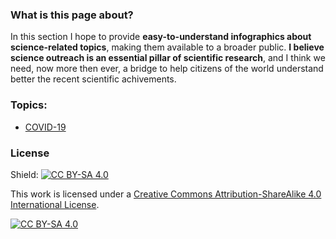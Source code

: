 
### What is this page about?

In this section I hope to provide **easy-to-understand infographics about science-related topics**, making them available to a broader public.
**I believe science outreach is an essential pillar of scientific research**, and I think we need, now more then ever, a bridge to help citizens of the world understand better the recent scientific achivements. 

### Topics:

- [COVID-19](COVID-19/)

### License
Shield: [![CC BY-SA 4.0][cc-by-sa-shield]][cc-by-sa]

This work is licensed under a
[Creative Commons Attribution-ShareAlike 4.0 International License][cc-by-sa].

[![CC BY-SA 4.0][cc-by-sa-image]][cc-by-sa]

[cc-by-sa]: http://creativecommons.org/licenses/by-sa/4.0/
[cc-by-sa-image]: https://licensebuttons.net/l/by-sa/4.0/88x31.png
[cc-by-sa-shield]: https://img.shields.io/badge/License-CC%20BY--SA%204.0-lightgrey.svg
